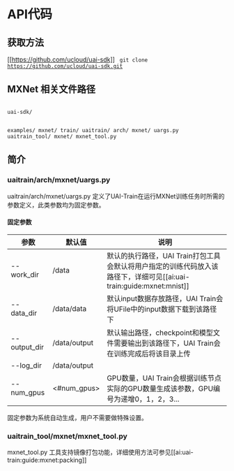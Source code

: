 

# API代码
## 获取方法
[[https://github.com/ucloud/uai-sdk]]
<code>
git clone https://github.com/ucloud/uai-sdk.git
</code>

## MXNet 相关文件路径
<code>
uai-sdk/

  examples/
    mxnet/
       train/
  uaitrain/
    arch/
      mxnet/
         uargs.py
  uaitrain_tool/
    mxnet/
      mxnet_tool.py
</code>

## 简介

### uaitrain/arch/mxnet/uargs.py
uaitrain/arch/mxnet/uargs.py 定义了UAI-Train在运行MXNet训练任务时所需的参数定义，此类参数均为固定参数。

#### 固定参数
| 参数 | 默认值 | 说明 |
| ---- | ------ | ---- |
|\-\-work\_dir    | /data | 默认的执行路径，UAI Train打包工具会默认将用户指定的训练代码放入该路径下，详细可见[[ai:uai-train:guide:mxnet:mnist]] |
|\-\-data\_dir    | /data/data  | 默认input数据存放路径，UAI Train会将UFile中的input数据下载到该路径下 |
|\-\-output\_dir   | /data/output | 默认输出路径，checkpoint和模型文件需要输出到该路径下，UAI Train会在训练完成后将该目录上传 |
|\-\-log\_dir   | /data/output | |
|\-\-num\_gpus   | <#num\_gpus> | GPU数量，UAI Train会根据训练节点实际的GPU数量生成该参数，GPU编号为递增0，1，2，3... |

固定参数为系统自动生成，用户不需要做特殊设置。

### uaitrain_tool/mxnet/mxnet_tool.py
mxnet\_tool.py 工具支持镜像打包功能，详细使用方法可参见[[ai:uai-train:guide:mxnet:packing]]

